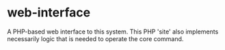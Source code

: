 web-interface
=============

A PHP-based web interface to this system. This PHP 'site' also implements necessarily logic that is needed to operate the core command.
